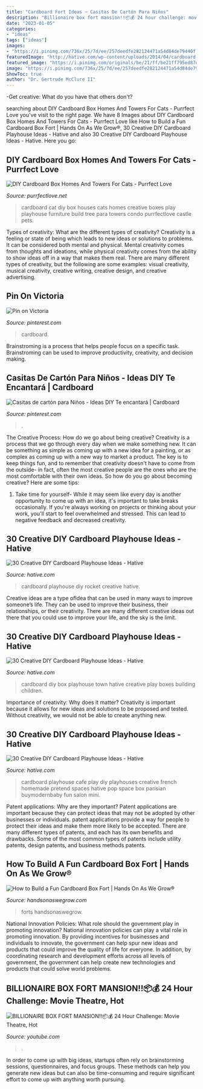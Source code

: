 ```yaml
---
title: "Cardboard Fort Ideas ~ Casitas De Cartón Para Niños"
description: "Billionaire box fort mansion!!📦💰 24 hour challenge: movie theatre, hot"
date: "2023-01-05"
categories:
- "ideas"
tags: ["ideas"]
images:
- "https://i.pinimg.com/736x/25/7d/ee/257deedfe282124471a54d84de79440f.jpg"
featuredImage: "http://hative.com/wp-content/uploads/2014/04/cardboard-playhouse/24-diy-cardboard-box-town.jpg"
featured_image: "https://i.pinimg.com/originals/be/21/ff/be21ff795ed87d62fff4bd4b2a66e005.jpg"
image: "https://i.pinimg.com/736x/25/7d/ee/257deedfe282124471a54d84de79440f.jpg"
ShowToc: true
author: "Dr. Gertrude McClure II"
---
```



-Get creative: What do you have that others don't?

	

		
searching about DIY Cardboard Box Homes And Towers For Cats - Purrfect Love you've visit to the right page. We have 8 Images about DIY Cardboard Box Homes And Towers For Cats - Purrfect Love like How to Build a Fun Cardboard Box Fort | Hands On As We Grow®, 30 Creative DIY Cardboard Playhouse Ideas - Hative and also 30 Creative DIY Cardboard Playhouse Ideas - Hative. Here you go:
		
    
## DIY Cardboard Box Homes And Towers For Cats - Purrfect Love

<img loading=lazy src="https://purrfectlove.net/wp-content/uploads/2015/06/diycardboardcathouse5.jpg" onerror="this.onerror=null;this.src='https://tse3.mm.bing.net/th?id=OIP.mQU_QOTTDcC9FExupJG8UAHaFS&amp;pid=15.1';" alt="DIY Cardboard Box Homes And Towers For Cats - Purrfect Love">

_Source: purrfectlove.net_

>cardboard cat diy box houses cats homes creative boxes play playhouse furniture build tree para towers condo purrfectlove castle pets. 

	

Types of creativity: What are the different types of creativity?
Creativity is a feeling or state of being which leads to new ideas or solutions to problems. It can be considered both mental and physical. Mental creativity comes from thoughts and ideations, while physical creativity comes from the ability to show ideas off in a way that makes them real. There are many different types of creativity, but the following are some examples: visual creativity, musical creativity, creative writing, creative design, and creative advertising.

    
## Pin On Victoria

<img loading=lazy src="https://i.pinimg.com/originals/be/21/ff/be21ff795ed87d62fff4bd4b2a66e005.jpg" onerror="this.onerror=null;this.src='https://tse2.mm.bing.net/th?id=OIP.DpSD-__hcN0D-ENiZdU9WgHaJ4&amp;pid=15.1';" alt="Pin on Victoria">

_Source: pinterest.com_

>cardboard. 

	

Brainstroming is a process that helps people focus on a specific task. Brainstroming can be used to improve productivity, creativity, and decision making.

    
## Casitas De Cartón Para Niños - Ideas DIY Te Encantará | Cardboard

<img loading=lazy src="https://i.pinimg.com/736x/25/7d/ee/257deedfe282124471a54d84de79440f.jpg" onerror="this.onerror=null;this.src='https://tse1.mm.bing.net/th?id=OIP.WQTNprzOgBHZFeiM0PmIEwAAAA&amp;pid=15.1';" alt="Casitas de cartón para Niños - Ideas DIY Te encantará | Cardboard">

_Source: pinterest.com_

>. 

	

The Creative Process: How do we go about being creative?
Creativity is a process that we go through every day when we make something new. It can be something as simple as coming up with a new idea for a painting, or as complex as coming up with a new way to market a product. The key is to keep things fun, and to remember that creativity doesn't have to come from the outside- in fact, often the most creative people are the ones who are the most comfortable with their own ideas. So how do you go about becoming creative? Here are some tips: 
1) Take time for yourself- While it may seem like every day is another opportunity to come up with an idea, it's important to take breaks occasionally. If you're always working on projects or thinking about your work, you'll start to feel overwhelmed and stressed. This can lead to negative feedback and decreased creativity.

    
## 30 Creative DIY Cardboard Playhouse Ideas - Hative

<img loading=lazy src="https://hative.com/wp-content/uploads/2014/04/cardboard-playhouse/12-rocket-cardboard-playhouse.jpg" onerror="this.onerror=null;this.src='https://tse3.mm.bing.net/th?id=OIP.b47Uru8GuZfxUbXWsjl-iAHaLH&amp;pid=15.1';" alt="30 Creative DIY Cardboard Playhouse Ideas - Hative">

_Source: hative.com_

>cardboard playhouse diy rocket creative hative. 

	

Creative ideas are a type ofIdea that can be used in many ways to improve someone’s life. They can be used to improve their business, their relationships, or their creativity. There are many different creative ideas out there that you could use to improve your life, and the sky is the limit.

    
## 30 Creative DIY Cardboard Playhouse Ideas - Hative

<img loading=lazy src="http://hative.com/wp-content/uploads/2014/04/cardboard-playhouse/24-diy-cardboard-box-town.jpg" onerror="this.onerror=null;this.src='https://tse2.mm.bing.net/th?id=OIP._mpHThaMzn2dZYCglOhvgAHaLG&amp;pid=15.1';" alt="30 Creative DIY Cardboard Playhouse Ideas - Hative">

_Source: hative.com_

>cardboard diy box playhouse town hative creative play boxes building children. 

	

Importance of creativity: Why does it matter?
Creativity is important because it allows for new ideas and solutions to be proposed and tested. Without creativity, we would not be able to create anything new.

    
## 30 Creative DIY Cardboard Playhouse Ideas - Hative

<img loading=lazy src="https://hative.com/wp-content/uploads/2014/04/cardboard-playhouse/17-homemade-cardboard-cafe.jpg" onerror="this.onerror=null;this.src='https://tse1.mm.bing.net/th?id=OIP.s9J5wRl_CMd98jty645X8AHaFF&amp;pid=15.1';" alt="30 Creative DIY Cardboard Playhouse Ideas - Hative">

_Source: hative.com_

>cardboard playhouse cafe play diy playhouses creative french homemade pretend spaces hative pop space box parisian buymodernbaby fun salon mini. 

	

Patent applications: Why are they important?
Patent applications are important because they can protect ideas that may not be adopted by other businesses or individuals. patent applications provide a way for people to protect their ideas and make them more likely to be accepted. There are many different types of patents, and each has its own benefits and drawbacks. Some of the most common types of patents include utility patents, design patents, and business methods patents.

    
## How To Build A Fun Cardboard Box Fort | Hands On As We Grow®

<img loading=lazy src="https://handsonaswegrow.com/wp-content/uploads/2016/04/cardboard-box-fort-20160406-.jpg" onerror="this.onerror=null;this.src='https://tse4.mm.bing.net/th?id=OIP.a8ZFpraAnTYId5ronOaH6gHaLH&amp;pid=15.1';" alt="How to Build a Fun Cardboard Box Fort | Hands On As We Grow®">

_Source: handsonaswegrow.com_

>forts handsonaswegrow. 

	

National Innovation Policies: What role should the government play in promoting innovation?
National innovation policies can play a vital role in promoting innovation. By providing incentives for businesses and individuals to innovate, the government can help spur new ideas and products that could improve the quality of life for everyone. In addition, by coordinating research and development efforts across all levels of government, the government can help create new technologies and products that could solve world problems.

    
## BILLIONAIRE BOX FORT MANSION!!📦💰 24 Hour Challenge: Movie Theatre, Hot

<img loading=lazy src="https://i.ytimg.com/vi/UwrF_0pq8Vg/maxresdefault.jpg" onerror="this.onerror=null;this.src='https://tse2.mm.bing.net/th?id=OIP.ngqUlusD5AzbEOsh-RGLCAHaEK&amp;pid=15.1';" alt="BILLIONAIRE BOX FORT MANSION!!📦💰 24 Hour Challenge: Movie Theatre, Hot">

_Source: youtube.com_

>. 

	

In order to come up with big ideas, startups often rely on brainstorming sessions, questionnaires, and focus groups. These methods can help you generate new ideas but can also be time-consuming and require significant effort to come up with anything worth pursuing.

